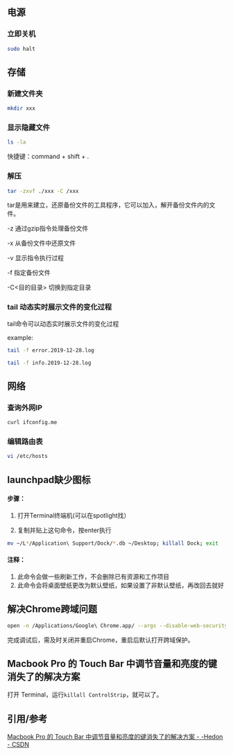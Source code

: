## 电源

### 立即关机

```bash
sudo halt
```



## 存储

### 新建文件夹

```bash
mkdir xxx
```

### 显示隐藏文件

```bash
ls -la
```

快捷键：command + shift + .

### 解压

```bash
tar -zxvf ./xxx -C /xxx
```

tar是用来建立，还原备份文件的工具程序，它可以加入，解开备份文件内的文件。

-z	通过gzip指令处理备份文件

-x	从备份文件中还原文件

-v	显示指令执行过程

-f	指定备份文件

-C<目的目录>	切换到指定目录

### tail 动态实时展示文件的变化过程

tail命令可以动态实时展示文件的变化过程

example: 

```bash
tail -f error.2019-12-28.log
```

```bash
tail -f info.2019-12-28.log
```



## 网络

### 查询外网IP

```bash
curl ifconfig.me
```

### 编辑路由表

```bash
vi /etc/hosts
```



## launchpad缺少图标

#### 步骤：

1. 打开Terminal终端机(可以在spotlight找）

2. 复制并贴上这句命令，按enter执行

```bash
mv ~/L*/Application\ Support/Dock/*.db ~/Desktop; killall Dock; exit
```

#### 注释：

1. 此命令会做一些刷新工作，不会删除已有资源和工作项目
2. 此命令会将桌面壁纸更改为默认壁纸，如果设置了非默认壁纸，再改回去就好



## 解决Chrome跨域问题

```bash
open -n /Applications/Google\ Chrome.app/ --args --disable-web-security --user-data-dir=/Users/qianshijie/MyChromeDevUserData/
```

完成调试后，需及时关闭并重启Chrome，重启后默认打开跨域保护。



## Macbook Pro 的 Touch Bar 中调节音量和亮度的键消失了的解决方案

打开 Terminal，运行`killall ControlStrip`，就可以了。



## 引用/参考

[Macbook Pro 的 Touch Bar 中调节音量和亮度的键消失了的解决方案 - -Hedon - CSDN](https://blog.csdn.net/Hedon954/article/details/106927258?utm_medium=distribute.pc_relevant.none-task-blog-BlogCommendFromMachineLearnPai2-4.edu_weight&depth_1-utm_source=distribute.pc_relevant.none-task-blog-BlogCommendFromMachineLearnPai2-4.edu_weight)